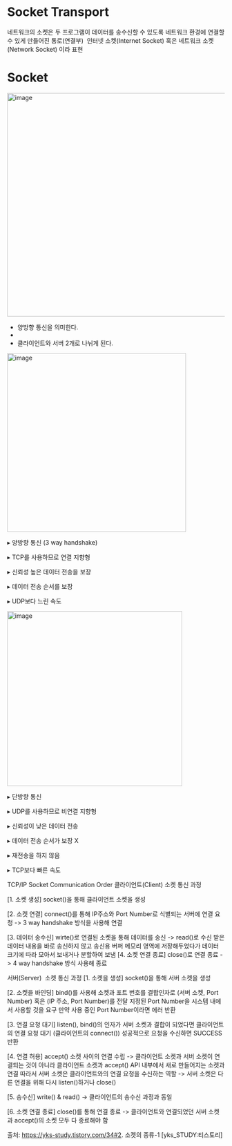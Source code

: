 # Socket Transport 
네트워크의 소켓은 두 프로그램이 데이터를 송수신할 수 있도록 네트워크 환경에 연결할 수 있게 만들어진 통로(연결부)
 인터넷 소켓(Internet Socket) 혹은 네트워크 소켓(Network Socket) 이라 표현

# Socket 
<img width="518" alt="image" src="https://github.com/lee1234435/Transport/assets/133578714/9159de6b-f053-421c-9eb0-839ef5cd31d7">

- 양방향 통신을 의미한다.
- 
- 클라이언트와 서버 2개로 나뉘게 된다.

<img width="414" alt="image" src="https://github.com/lee1234435/Transport/assets/133578714/ac409452-7ad1-4996-8bbd-59029c9ffc8d">

▸ 양방향 통신 (3 way handshake)

▸ TCP를 사용하므로 연결 지향형

▸ 신뢰성 높은 데이터 전송을 보장

▸ 데이터 전송 순서를 보장

▸ UDP보다 느린 속도

<img width="405" alt="image" src="https://github.com/lee1234435/Transport/assets/133578714/605cdaf7-aeca-413e-8971-02dbed6ef53f">


▸ 단방향 통신

▸ UDP를 사용하므로 비연결 지향형

▸ 신뢰성이 낮은 데이터 전송

▸ 데이터 전송 순서가 보장 X

▸ 재전송을 하지 않음

▸ TCP보다 빠른 속도


TCP/IP Socket Communication Order
클라이언트(Client) 소켓 통신 과정

[1. 소켓 생성] socket()을 통해 클라이언트 소켓을 생성

[2. 소켓 연결] connect()를 통해 IP주소와 Port Number로 식별되는 서버에 연결 요청 -> 3 way handshake 방식을 사용해 연결

[3. 데이터 송수신] wirte()로 연결된 소켓을 통해 데이터를 송신 -> read()로 수신 받은 데이터 내용을 바로 송신하지 않고 송신용 버퍼 메모리 영역에 저장해두었다가 데이터 크기에 따라 모아서 보내거나 분할하여 보냄
[4. 소켓 연결 종료] close()로 연결 종료 -> 4 way handshake 방식 사용해 종료




서버(Server)  소켓 통신 과정
[1. 소켓을 생성] socket()을 통해 서버 소켓을 생성

[2. 소켓을 바인딩] bind()를 사용해 소켓과 포트 번호를 결합인자로 (서버 소켓, Port Number) 혹은 (IP 주소, Port Number)를 전달 지정된 Port Number을 시스템 내에서 사용할 것을 요구 만약 사용 중인 Port Number이라면 에러 반환

[3. 연결 요청 대기] listen(), bind()의 인자가 서버 소켓과 결합이 되었다면 클라이언트의 연결 요청 대기 (클라이언트의 connect()) 성공적으로 요청을 수신하면 SUCCESS 반환

[4. 연결 허용] accept() 소켓 사이의 연결 수립 -> 클라이언트 소켓과 서버 소켓이 연결되는 것이 아니라 클라이언트 소켓과 accept() API 내부에서 새로 만들어지는 소켓과 연결 따라서 서버 소켓은 클라이언트와의 연결 요청을 수신하는 역할 -> 서버 소켓은 다른 연결을 위해 다시 listen()하거나 close()

[5. 송수신] write() & read() -> 클라이언트의 송수신 과정과 동일

[6. 소켓 연결 종료] close()를 통해 연결 종료 -> 클라이언트와 연결되었던 서버 소켓과 accept()의 소켓 모두 다 종료해야 함

출처: https://yks-study.tistory.com/34#2. 소켓의 종류-1 [yks_STUDY:티스토리]
